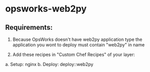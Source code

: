 # opsworks-web2py

## Requirements:

1. Because OpsWorks doesn't have web2py application type the application you wont to deploy must contain "web2py" in name

2. Add these recipes in "Custom Chef Recipes" of your layer:

a. Setup:       nginx
b. Deploy:      deploy::web2py